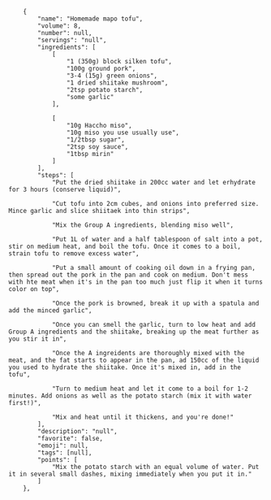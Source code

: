         {
            "name": "Homemade mapo tofu",
            "volume": 8,
            "number": null,
            "servings": "null",
            "ingredients": [
                [
                    "1 (350g) block silken tofu",
                    "100g ground pork",
                    "3-4 (15g) green onions",
                    "1 dried shiitake mushroom",
                    "2tsp potato starch",
                    "some garlic"
                ],

                [
                    "10g Haccho miso",
                    "10g miso you use usually use",
                    "1/2tbsp sugar",
                    "2tsp soy sauce",
                    "1tbsp mirin"
                ]
            ],
            "steps": [
                "Put the dried shiitake in 200cc water and let erhydrate for 3 hours (conserve liquid)",

                "Cut tofu into 2cm cubes, and onions into preferred size. Mince garlic and slice shiitaek into thin strips",

                "Mix the Group A ingredients, blending miso well",

                "Put 1L of water and a half tablespoon of salt into a pot, stir on medium heat, and boil the tofu. Once it comes to a boil, strain tofu to remove excess water",

                "Put a small amount of cooking oil down in a frying pan, then spread out the pork in the pan and cook on medium. Don't mess with hte meat when it's in the pan too much just flip it when it turns color on top",

                "Once the pork is browned, break it up with a spatula and add the minced garlic",

                "Once you can smell the garlic, turn to low heat and add Group A ingredients and the shiitake, breaking up the meat further as you stir it in",

                "Once the A ingreidents are thoroughly mixed with the meat, and the fat starts to appear in the pan, ad 150cc of the liquid you used to hydrate the shiitake. Once it's mixed in, add in the tofu",

                "Turn to medium heat and let it come to a boil for 1-2 minutes. Add onions as well as the potato starch (mix it with water first!)",

                "Mix and heat until it thickens, and you're done!"
            ],
            "description": "null",
            "favorite": false,
            "emoji": null,
            "tags": [null],
            "points": [
                "Mix the potato starch with an equal volume of water. Put it in several small dashes, mixing immediately when you put it in."
            ]
        },